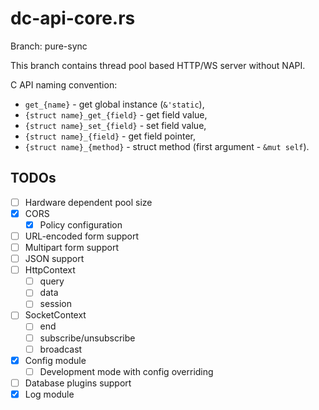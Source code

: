 # dc-api-core.rs

Branch: pure-sync

This branch contains thread pool based HTTP/WS server without NAPI.

C API naming convention:

- `get_{name}` - get global instance (`&'static`),
- `{struct name}_get_{field}` - get field value,
- `{struct name}_set_{field}` - set field value,
- `{struct name}_{field}` - get field pointer,
- `{struct name}_{method}` - struct method (first argument - `&mut self`).

## TODOs

- [ ] Hardware dependent pool size
- [x] CORS
  - [x] Policy configuration
- [ ] URL-encoded form support
- [ ] Multipart form support
- [ ] JSON support
- [ ] HttpContext
  - [ ] query
  - [ ] data
  - [ ] session
- [ ] SocketContext
  - [ ] end
  - [ ] subscribe/unsubscribe
  - [ ] broadcast
- [x] Config module
  - [ ] Development mode with config overriding
- [ ] Database plugins support
- [x] Log module
